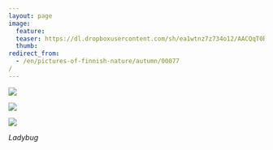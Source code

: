 ```yaml
---
layout: page
image:
  feature:
  teaser: https://dl.dropboxusercontent.com/sh/ea1wtnz7z734o12/AACQqT0RuddPl0J3J769d_Zea/luontokuvat/syksy/2/DS32062-245px.jpg
  thumb:
redirect_from:
  - /en/pictures-of-finnish-nature/autumn/00077/
---
```


[![](https://dl.dropboxusercontent.com/sh/ea1wtnz7z734o12/AACd68GQjZw9Bv0OUDBbiG9Wa/luontokuvat/syksy/2/DS32050-800px.jpg)](https://dl.dropboxusercontent.com/sh/ea1wtnz7z734o12/AACoyNpA-t0gix8keqieRfTPa/luontokuvat/syksy/2/DS32050.jpg)

[![](https://dl.dropboxusercontent.com/sh/ea1wtnz7z734o12/AACitOJM9HjE9kIq5AYDp7Zoa/luontokuvat/syksy/2/DS32062-800px.jpg)](https://dl.dropboxusercontent.com/sh/ea1wtnz7z734o12/AAAetrX2OO395sMa8nCgBUtja/luontokuvat/syksy/2/DS32062.jpg)

[![](https://dl.dropboxusercontent.com/sh/ea1wtnz7z734o12/AAAgMrk0Ex3R5JG5KejIm8s_a/luontokuvat/syksy/2/DS33524-800px.jpg)](https://dl.dropboxusercontent.com/sh/ea1wtnz7z734o12/AACgeTHKMUhTd_7bSus0LD6fa/luontokuvat/syksy/2/DS33524.jpg)

*Ladybug*
